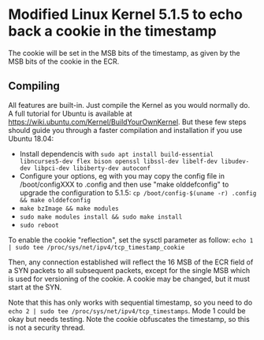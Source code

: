 # Modified Linux Kernel 5.1.5 to echo back a cookie in the timestamp

The cookie will be set in the MSB bits of the timestamp, as given by the MSB bits of the cookie in the ECR.

## Compiling
All features are built-in. Just compile the Kernel as you would normally do. A full tutorial for Ubuntu is available at https://wiki.ubuntu.com/Kernel/BuildYourOwnKernel. But these few steps should guide you through a faster compilation and installation if you use Ubuntu 18.04:
- Install dependencis with `sudo apt install build-essential libncurses5-dev flex bison openssl libssl-dev libelf-dev libudev-dev libpci-dev libiberty-dev autoconf`
- Configure your options, eg with you may copy the config file in /boot/configXXX to .config and then use "make olddefconfig" to upgrade the configuration to 5.1.5: `cp /boot/config-$(uname -r) .config && make olddefconfig`
- `make bzImage && make modules`
- `sudo make modules install && sudo make install`
- `sudo reboot`

To enable the cookie "reflection", set the sysctl parameter as follow:
`echo 1 | sudo tee /proc/sys/net/ipv4/tcp_timestamp_cookie`

Then, any connection established will reflect the 16 MSB of the ECR field of a SYN packets to all subsequent packets, except for the single MSB which is used for versioning of the cookie.
A cookie may be changed, but it must start at the SYN.

Note that this has only works with sequential timestamp, so you need to do `echo 2 | sudo tee /proc/sys/net/ipv4/tcp_timestamps`. Mode 1 could be okay but needs testing. Note the cookie obfuscates the timestamp, so this is not a security thread.
